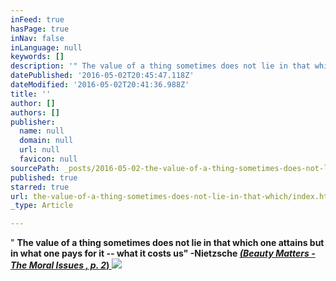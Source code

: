 ```yaml
---
inFeed: true
hasPage: true
inNav: false
inLanguage: null
keywords: []
description: '" The value of a thing sometimes does not lie in that which one attains but in what one pays for it -- what it costs us" -Nietzsche (Beauty Matters - The Moral Issues , p. 2) '
datePublished: '2016-05-02T20:45:47.118Z'
dateModified: '2016-05-02T20:41:36.988Z'
title: ''
author: []
authors: []
publisher:
  name: null
  domain: null
  url: null
  favicon: null
sourcePath: _posts/2016-05-02-the-value-of-a-thing-sometimes-does-not-lie-in-that-which.md
published: true
starred: true
url: the-value-of-a-thing-sometimes-does-not-lie-in-that-which/index.html
_type: Article

---
```

" **The value of a thing sometimes does not lie in that which one attains but in what one pays for it -- what it costs us" -Nietzsche [_(Beauty Matters - The Moral Issues , p. 2_) ][0]**
![](https://the-grid-user-content.s3-us-west-2.amazonaws.com/86ebf69d-14cd-4c0a-b47a-7e4ddf066175.jpg)

[0]: null